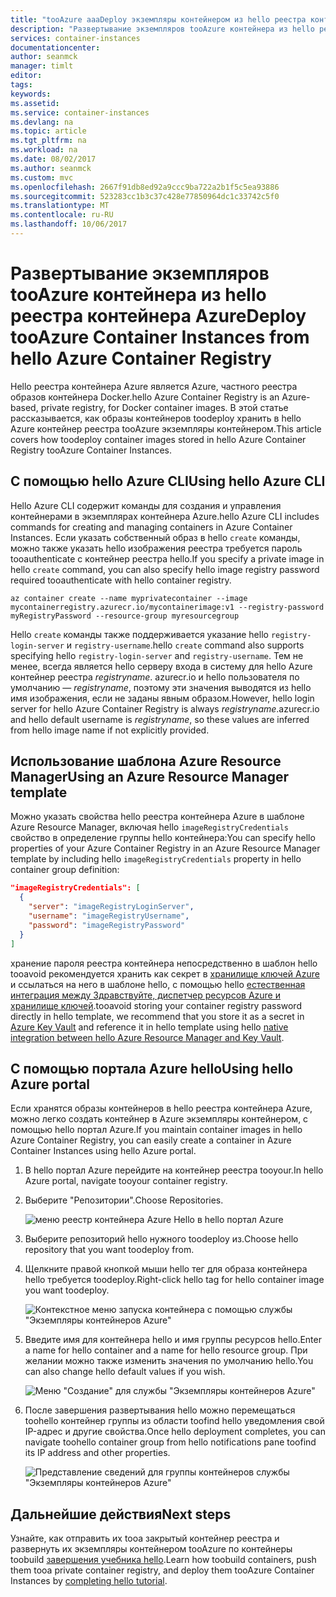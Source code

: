 ```yaml
---
title: "tooAzure aaaDeploy экземпляры контейнером из hello реестра контейнера Azure | Azure документы"
description: "Развертывание экземпляров tooAzure контейнера из hello реестра контейнера Azure"
services: container-instances
documentationcenter: 
author: seanmck
manager: timlt
editor: 
tags: 
keywords: 
ms.assetid: 
ms.service: container-instances
ms.devlang: na
ms.topic: article
ms.tgt_pltfrm: na
ms.workload: na
ms.date: 08/02/2017
ms.author: seanmck
ms.custom: mvc
ms.openlocfilehash: 2667f91db8ed92a9ccc9ba722a2b1f5c5ea93886
ms.sourcegitcommit: 523283cc1b3c37c428e77850964dc1c33742c5f0
ms.translationtype: MT
ms.contentlocale: ru-RU
ms.lasthandoff: 10/06/2017
---
```

# <a name="deploy-tooazure-container-instances-from-hello-azure-container-registry"></a><span data-ttu-id="61746-103">Развертывание экземпляров tooAzure контейнера из hello реестра контейнера Azure</span><span class="sxs-lookup"><span data-stu-id="61746-103">Deploy tooAzure Container Instances from hello Azure Container Registry</span></span>

<span data-ttu-id="61746-104">Hello реестра контейнера Azure является Azure, частного реестра образов контейнера Docker.</span><span class="sxs-lookup"><span data-stu-id="61746-104">hello Azure Container Registry is an Azure-based, private registry, for Docker container images.</span></span> <span data-ttu-id="61746-105">В этой статье рассказывается, как образы контейнеров toodeploy хранить в hello Azure контейнер реестра tooAzure экземпляры контейнером.</span><span class="sxs-lookup"><span data-stu-id="61746-105">This article covers how toodeploy container images stored in hello Azure Container Registry tooAzure Container Instances.</span></span>

## <a name="using-hello-azure-cli"></a><span data-ttu-id="61746-106">С помощью hello Azure CLI</span><span class="sxs-lookup"><span data-stu-id="61746-106">Using hello Azure CLI</span></span>

<span data-ttu-id="61746-107">Hello Azure CLI содержит команды для создания и управления контейнерами в экземплярах контейнера Azure.</span><span class="sxs-lookup"><span data-stu-id="61746-107">hello Azure CLI includes commands for creating and managing containers in Azure Container Instances.</span></span> <span data-ttu-id="61746-108">Если указать собственный образ в hello `create` команды, можно также указать hello изображения реестра требуется пароль tooauthenticate с контейнер реестра hello.</span><span class="sxs-lookup"><span data-stu-id="61746-108">If you specify a private image in hello `create` command, you can also specify hello image registry password required tooauthenticate with hello container registry.</span></span>

```azurecli-interactive
az container create --name myprivatecontainer --image mycontainerregistry.azurecr.io/mycontainerimage:v1 --registry-password myRegistryPassword --resource-group myresourcegroup
```

<span data-ttu-id="61746-109">Hello `create` команды также поддерживается указание hello `registry-login-server` и `registry-username`.</span><span class="sxs-lookup"><span data-stu-id="61746-109">hello `create` command also supports specifying hello `registry-login-server` and `registry-username`.</span></span> <span data-ttu-id="61746-110">Тем не менее, всегда является hello серверу входа в систему для hello Azure контейнер реестра *registryname*. azurecr.io и hello пользователя по умолчанию — *registryname*, поэтому эти значения выводятся из hello имя изображения, если не заданы явным образом.</span><span class="sxs-lookup"><span data-stu-id="61746-110">However, hello login server for hello Azure Container Registry is always *registryname*.azurecr.io and hello default username is *registryname*, so these values are inferred from hello image name if not explicitly provided.</span></span>

## <a name="using-an-azure-resource-manager-template"></a><span data-ttu-id="61746-111">Использование шаблона Azure Resource Manager</span><span class="sxs-lookup"><span data-stu-id="61746-111">Using an Azure Resource Manager template</span></span>

<span data-ttu-id="61746-112">Можно указать свойства hello реестра контейнера Azure в шаблоне Azure Resource Manager, включая hello `imageRegistryCredentials` свойство в определение группы hello контейнера:</span><span class="sxs-lookup"><span data-stu-id="61746-112">You can specify hello properties of your Azure Container Registry in an Azure Resource Manager template by including hello `imageRegistryCredentials` property in hello container group definition:</span></span>

```json
"imageRegistryCredentials": [
  {
    "server": "imageRegistryLoginServer",
    "username": "imageRegistryUsername",
    "password": "imageRegistryPassword"
  }
]
```

<span data-ttu-id="61746-113">хранение пароля реестра контейнера непосредственно в шаблон hello tooavoid рекомендуется хранить как секрет в [хранилище ключей Azure](../key-vault/key-vault-manage-with-cli2.md) и ссылаться на него в шаблоне hello, с помощью hello [естественная интеграция между Здравствуйте, диспетчер ресурсов Azure и хранилище ключей](../azure-resource-manager/resource-manager-keyvault-parameter.md).</span><span class="sxs-lookup"><span data-stu-id="61746-113">tooavoid storing your container registry password directly in hello template, we recommend that you store it as a secret in [Azure Key Vault](../key-vault/key-vault-manage-with-cli2.md) and reference it in hello template using hello [native integration between hello Azure Resource Manager and Key Vault](../azure-resource-manager/resource-manager-keyvault-parameter.md).</span></span>

## <a name="using-hello-azure-portal"></a><span data-ttu-id="61746-114">С помощью портала Azure hello</span><span class="sxs-lookup"><span data-stu-id="61746-114">Using hello Azure portal</span></span>

<span data-ttu-id="61746-115">Если хранятся образы контейнеров в hello реестра контейнера Azure, можно легко создать контейнер в Azure экземпляры контейнером, с помощью hello портал Azure.</span><span class="sxs-lookup"><span data-stu-id="61746-115">If you maintain container images in hello Azure Container Registry, you can easily create a container in Azure Container Instances using hello Azure portal.</span></span>

1. <span data-ttu-id="61746-116">В hello портал Azure перейдите на контейнер реестра tooyour.</span><span class="sxs-lookup"><span data-stu-id="61746-116">In hello Azure portal, navigate tooyour container registry.</span></span>

2. <span data-ttu-id="61746-117">Выберите "Репозитории".</span><span class="sxs-lookup"><span data-stu-id="61746-117">Choose Repositories.</span></span>

    ![меню реестр контейнера Azure Hello в hello портал Azure][acr-menu]

3. <span data-ttu-id="61746-119">Выберите репозиторий hello нужного toodeploy из.</span><span class="sxs-lookup"><span data-stu-id="61746-119">Choose hello repository that you want toodeploy from.</span></span>

4. <span data-ttu-id="61746-120">Щелкните правой кнопкой мыши hello тег для образа контейнера hello требуется toodeploy.</span><span class="sxs-lookup"><span data-stu-id="61746-120">Right-click hello tag for hello container image you want toodeploy.</span></span>

    ![Контекстное меню запуска контейнера с помощью службы "Экземпляры контейнеров Azure"][acr-runinstance-contextmenu]

5. <span data-ttu-id="61746-122">Введите имя для контейнера hello и имя группы ресурсов hello.</span><span class="sxs-lookup"><span data-stu-id="61746-122">Enter a name for hello container and a name for hello resource group.</span></span> <span data-ttu-id="61746-123">При желании можно также изменить значения по умолчанию hello.</span><span class="sxs-lookup"><span data-stu-id="61746-123">You can also change hello default values if you wish.</span></span>

    ![Меню "Создание" для службы "Экземпляры контейнеров Azure"][acr-create-deeplink]

6. <span data-ttu-id="61746-125">После завершения развертывания hello можно перемещаться toohello контейнер группы из области toofind hello уведомления свой IP-адрес и другие свойства.</span><span class="sxs-lookup"><span data-stu-id="61746-125">Once hello deployment completes, you can navigate toohello container group from hello notifications pane toofind its IP address and other properties.</span></span>

    ![Представление сведений для группы контейнеров службы "Экземпляры контейнеров Azure"][aci-detailsview]

## <a name="next-steps"></a><span data-ttu-id="61746-127">Дальнейшие действия</span><span class="sxs-lookup"><span data-stu-id="61746-127">Next steps</span></span>

<span data-ttu-id="61746-128">Узнайте, как отправить их tooa закрытый контейнер реестра и развернуть их экземпляры контейнером tooAzure по контейнеры toobuild [завершения учебника hello](container-instances-tutorial-prepare-app.md).</span><span class="sxs-lookup"><span data-stu-id="61746-128">Learn how toobuild containers, push them tooa private container registry, and deploy them tooAzure Container Instances by [completing hello tutorial](container-instances-tutorial-prepare-app.md).</span></span>

<!-- IMAGES -->
[acr-menu]: ./media/container-instances-using-azure-container-registry/acr-menu.png

[acr-runinstance-contextmenu]: ./media/container-instances-using-azure-container-registry/acr-runinstance-contextmenu.png

[acr-create-deeplink]: ./media/container-instances-using-azure-container-registry/acr-create-deeplink.png

[aci-detailsview]: ./media/container-instances-using-azure-container-registry/aci-detailsview.png
